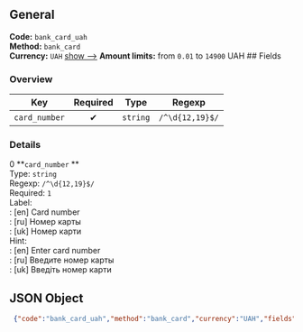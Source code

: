 ## General 
**Code:** `bank_card_uah`  
**Method:** `bank_card`  
**Currency:** `UAH` [show -->]() 
**Amount limits:** from `0.01`  to `14900`  UAH ## Fields 
### Overview 
|Key|Required|Type|Regexp| 
|:---:|:---:|:---:|:---:| 
|`card_number` |✔ |`string` |`/^\d{12,19}$/` | 
 
### Details 
0 **`card_number` **  
Type: `string`  
Regexp: `/^\d{12,19}$/`  
Required: `1`  
Label:  
: [en] Card number  
: [ru] Номер карты  
: [uk] Номер карти  
Hint:  
: [en] Enter card number  
: [ru] Введите номер карты  
: [uk] Введіть номер карти  
## JSON Object 
```json
 {"code":"bank_card_uah","method":"bank_card","currency":"UAH","fields":[{"key":"card_number","type":"string","label":{"en":"Card number","ru":"\u041d\u043e\u043c\u0435\u0440 \u043a\u0430\u0440\u0442\u044b","uk":"\u041d\u043e\u043c\u0435\u0440 \u043a\u0430\u0440\u0442\u0438"},"hint":{"en":"Enter card number","ru":"\u0412\u0432\u0435\u0434\u0438\u0442\u0435 \u043d\u043e\u043c\u0435\u0440 \u043a\u0430\u0440\u0442\u044b","uk":"\u0412\u0432\u0435\u0434\u0456\u0442\u044c \u043d\u043e\u043c\u0435\u0440 \u043a\u0430\u0440\u0442\u0438"},"regexp":"\/^\\d{12,19}$\/","required":true,"position":1,"options":{"validators":[{"name":"Luhn"}]}}],"amount_min":0.01,"amount_max":14900}```  
